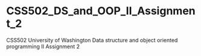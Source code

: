 # CSS502_DS_and_OOP_II_Assignment_2
CSS502 University of Washington Data structure and object oriented programming II Assignment 2
